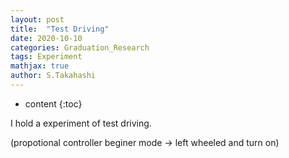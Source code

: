 ```yaml
---
layout: post
title:  "Test Driving"
date: 2020-10-10
categories: Graduation_Research
tags: Experiment
mathjax: true
author: S.Takahashi
---
```


* content
{:toc}

I hold a experiment of test driving.

(propotional controller beginer mode -> left wheeled and turn on)